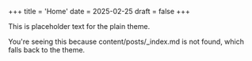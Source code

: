 +++
title = 'Home'
date = 2025-02-25
draft = false
+++

This is placeholder text for the plain theme.

You're seeing this because content/posts/_index.md is not found, which falls back to the theme.
